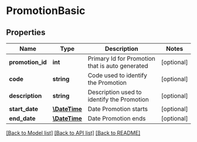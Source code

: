 # PromotionBasic

## Properties
Name | Type | Description | Notes
------------ | ------------- | ------------- | -------------
**promotion_id** | **int** | Primary Id for Promotion that is auto generated | [optional] 
**code** | **string** | Code used to identify the Promotion | [optional] 
**description** | **string** | Description used to identify the Promotion | [optional] 
**start_date** | [**\DateTime**](\DateTime.md) | Date Promotion starts | [optional] 
**end_date** | [**\DateTime**](\DateTime.md) | Date Promotion ends | [optional] 

[[Back to Model list]](../../README.md#documentation-for-models) [[Back to API list]](../../README.md#documentation-for-api-endpoints) [[Back to README]](../../README.md)

